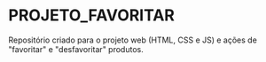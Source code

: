 # PROJETO_FAVORITAR
Repositório criado para o projeto web (HTML, CSS e JS) e ações de "favoritar" e "desfavoritar" produtos. 
